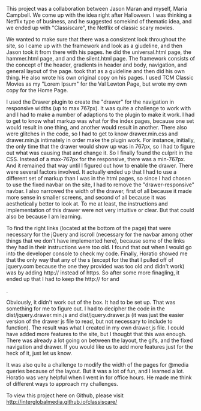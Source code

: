 This project was a collaboration between Jason Maran and myself, Maria Campbell. We come up with the idea right after Halloween. I was thinking a Netflix type of business, and he suggested somekind of thematic idea, and we ended up with "Classiscare", the Netflix of classic scary movies.

We wanted to make sure that there was a consistent look throughout the site, so I came up with the framework and look as a giudeline, and then Jason took it from there with his pages. he did the universal.html page, the hammer.html page, and and the silent.html page. The framework consists of the concept of the header, gradients in header and body, navigation, and general layout of the page. took that as a guideline and then did his own thing. He also wrote his own original copy on his pages. I used TCM Classic Movies as my "Lorem Ipsum" for the Val Lewton Page, but wrote my own copy for the Home Page.

I used the Drawer plugin to create the "drawer" for the navigation in responsive widths (up to max 767px). It was quite a challenge to work with and I had to make a number of adaptions to the plugin to make it work. I had to get to know what markup was what for the index pages, because one set would result in one thing, and another would result in another. There also were glitches in the code, so I had to get to know drawer.min.css and drawer.min.js intimately in order make the plugin work. For instance, initially, the only time that the drawer would show up was in 767px, so I had to figure out what was causing that and change it. So I finally found the culprit in the CSS. Instead of a max-767px for the responsive, there was a min-767px. And it remained that way until I figured out how to enable the drawer. There were several factors involved. It actually ended up that I had to use a different set of markup than I was in the html pages, so since I had chosen to use the fixed navbar on the site, I had to remove the "drawer-responsive" navbar. I also narrowed the width of the drawer, first of all because it made more sense in smaller screens, and second of all because it was aesthetically better to look at. To me at least, the instructions and implementation of this drawer were not very intuitive or clear. But that could also be because I am learning.

To find the right links (located at the bottom of the page) that were necessary for the jQuery and iscroll (necessary for the navbar among other things that we don't have implemented here), because some of the links they had in their instructions were too old. I found that out when I would go into the developer console to check my code. Finally, Horatio showed me that the only way that any of the <link>s (except for the <script src="https://code.jquery.com/jquery-2.1.4.js"></script> that I pulled off of jquery.com because the one they provided was too old and didn't work) was by adding http:// instead of https. So after some more finagling, it ended up that I had to keep the http:// for <script src="http://cdnjs.cloudflare.com/ajax/libs/iScroll/5.1.1/iscroll-min.js"></script> and
<script src="http://cdn.rawgit.com/ungki/bootstrap.dropdown/3.3.1/dropdown.min.js"></script>.

Obviously, it didn't work out of the box. It had to be set up. That was something for me to figure out. I had to decipher the code in the dist/jquery.drawer.min.js and dist/jquery.drawer.js (it was just the easier version of the drawer js file to read, but not necessary to include to function). The result was what I created in my own drawer.js file. I could have added more features to the site, but I thougbt that this was enough. There was already a lot going on between the layout, the gifs, and the fixed navigation and drawer. If you would like us to add more features just for the heck of it, just let us know.

It was also quite a challenge to modify the width of the pages for @media queries because of the layout. But it was a lot of fun, and I learned a lot. Horatio was very helpful when I went in for office hours. He made me think of different ways to approach my challenges.

To view this project here on Github, please visit http://interglobalmedia.github.io/classiscare/